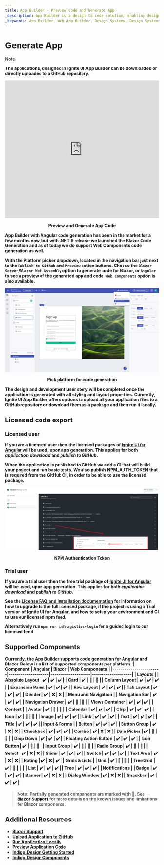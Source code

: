 ```yaml
---
title: App Builder - Preview Code and Generate App
_description: App Builder is a design to code solution, enabling design and development teams to quickly and easily design and build real web applications.
_keywords: App Builder, Web App Builder, Design Systems, Design Systems UX, UI kit, Sketch, Ignite UI for Angular, Sketch to Angular, Angular, Angular Design System, Export code from Sketch, Design Kits for Angular, Sketch UI kits
---
```

# Generate App

> [!NOTE]
><b>The applications, designed in Ignite UI App Builder can be downloaded or directly uploaded to a GitHub repository. 

<section class="video-container">
    <div>
        <div class="video-container__item">
            <iframe width="100%" height="450" src="https://www.youtube.com/embed/zxT-nIXKn7I" frameborder="0" allowfullscreen></iframe>
        </div>
        <p style="text-align:center">Preview and Generate App Code</p>
    </div>
</section>

App Builder with Angular code generation has been in the market for a few months now, but with .NET 6 release we launched the Blazor Code Generation and as of today we do support Web Components code generation as well.

With the Platform picker dropdown, located in the navigation bar just next to the `Publish to Github` and `Preview` action buttons. Choose the `Blazor Server`/`Blazor Web Assembly` option to generate code for Blazor, or `Angular` to see a preview of the generated app and code. `Web Components` option is also available.

<img class="box-shadow" src="../images/generate-code.png" />
<p style="text-align:center;">Pick platform for code generation</p>

The design and development user story will be completed once the application is generated with all styling and layout properties. Currently, Ignite UI App Builder offers options to upload all your application files to a GitHub repository or download them as a package and then run it locally.


## Licensed code export

### Licensed user
If you are a **licensed user** then the licensed packages of [Ignite UI for Angular](https://www.infragistics.com/products/ignite-ui-angular) will be used, upon app generation. This applies for both _application download_ and _publish to GitHub_. 

When the application is published to GitHub we add a CI that will build your project and run basic tests. We also publish NPM_AUTH_TOKEN that is required from the GitHub CI, in order to be able to use the licensed package.

<img class="box-shadow" src="../images/licensed-ci-npm-token.png" />
<p style="text-align:center;">NPM Authentication Token</p>

### Trial user
If you are a **trial user** then the free trial package of [Ignite UI for Angular](https://www.infragistics.com/products/ignite-ui-angular) will be used, upon app generation. This applies for both _application download_ and _publish to GitHub_.

See the [License FAQ and Installation documentation](https://www.infragistics.com/products/ignite-ui-angular/angular/components/general/ignite-ui-licensing) for information on how to upgrade to the full licensed package, if the project is using a Trial version of Ignite UI for Angular, and how to setup your environment and CI to use our licensed npm feed.

Alternatively run `npm run infragistics-login` for a guided login to our licensed feed.

## Supported Components

Currently, the App Builder supports code generation for Angular and Blazor. Below is a list of supported components per platform:
| Component              | Angular            | Blazor             | Web Components     |
|------------------------|--------------------|--------------------|--------------------|
| **Layouts**                                                                           |
| Absolute Layout        | :heavy_check_mark: | :heavy_check_mark: | :heavy_check_mark: |
| Card                   | :heavy_check_mark: | :construction:     | :construction:     |
| Column Layout          | :heavy_check_mark: | :heavy_check_mark: | :heavy_check_mark: |
| Expansion Panel        | :heavy_check_mark: | :heavy_check_mark: | :heavy_check_mark: |
| Row Layout             | :heavy_check_mark: | :heavy_check_mark: | :heavy_check_mark: |
| Tab Layout             | :heavy_check_mark: | :heavy_check_mark: | :heavy_check_mark: |
| Divider                | :heavy_check_mark: | :x:                | :x:                |
| **Menu and Navigation**                                                               |
| Navigation Bar         | :heavy_check_mark: | :heavy_check_mark: | :heavy_check_mark: |
| Navigation Drawer      | :heavy_check_mark: | :construction:     | :construction:     |
| Views Container        | :heavy_check_mark: | :heavy_check_mark: | :heavy_check_mark: |
| **Content**                                                                           |
| Avatar                 | :heavy_check_mark: | :construction:     | :construction:     |
| Calendar               | :heavy_check_mark: | :heavy_check_mark: | :heavy_check_mark: |
| Chip                   | :heavy_check_mark: | :heavy_check_mark: | :heavy_check_mark: |
| Icon                   | :heavy_check_mark: | :construction:     | :construction:     |
| Image                  | :heavy_check_mark: | :heavy_check_mark: | :heavy_check_mark: |
| Link                   | :heavy_check_mark: | :heavy_check_mark: | :heavy_check_mark: |
| Text                   | :heavy_check_mark: | :heavy_check_mark: | :heavy_check_mark: |
| Title                  | :heavy_check_mark: | :heavy_check_mark: | :heavy_check_mark: |
| **Input & Forms**                                                                     |
| Button                 | :heavy_check_mark: | :heavy_check_mark: | :heavy_check_mark: |
| Button Group           | :heavy_check_mark: | :x:                | :x:                |
| Checkbox               | :heavy_check_mark: | :heavy_check_mark: | :heavy_check_mark: |
| Combo                  | :heavy_check_mark: | :x:                | :x:                |
| Date Picker            | :heavy_check_mark: | :construction:     | :construction:     |
| Drop Down              | :heavy_check_mark: | :heavy_check_mark: | :heavy_check_mark: |
| Floating Action Button | :heavy_check_mark: | :heavy_check_mark: | :heavy_check_mark: |
| Icon Button            | :heavy_check_mark: | :construction:     | :construction:     |
| Input Group            | :heavy_check_mark: | :construction:     | :construction:     |
| Radio Group            | :heavy_check_mark: | :construction:     | :construction:     |
| Select                 | :heavy_check_mark: | :x:                | :x:                |
| Slider                 | :heavy_check_mark: | :heavy_check_mark: | :heavy_check_mark: |
| Switch                 | :heavy_check_mark: | :heavy_check_mark: | :heavy_check_mark: |
| Text Area              | :heavy_check_mark: | :x:                | :x:                |
| Rating                 | :heavy_check_mark: | :x:                | :heavy_check_mark: |
| **Grids & Lists**                                                                     |
| Grid                   | :heavy_check_mark: | :construction:     | :construction:     |
| Tree Grid              | :heavy_check_mark: | :construction:     | :construction:     |
| List                   | :heavy_check_mark: | :heavy_check_mark: | :heavy_check_mark: |
| Tree                   | :heavy_check_mark: | :heavy_check_mark: | :heavy_check_mark: |
| **Notifications**                                                                     |
| Badge                  | :heavy_check_mark: | :heavy_check_mark: | :heavy_check_mark: |
| Banner                 | :heavy_check_mark: | :x:                | :x:                |
| Dialog Window          | :heavy_check_mark: | :x:                | :x:                |
| Snackbar               | :heavy_check_mark: | :heavy_check_mark: | :heavy_check_mark: |

> Note: Partially generated components are marked with :construction:. See [Blazor Support](../blazor-support.md#known-issues-and-limitations) for more details on the known issues and limitations for Blazor components.

## Additional Resources

<div class="divider--half"></div>

* [Blazor Support](../blazor-support.md)
* [Upload Application to GitHub](upload-application-to-github.md)
* [Run Application Locally](run-application-locally.md)
* [Preview Application Code](../preview-code.md)
* [Indigo.Design Getting Started](https://www.infragistics.com/products/indigo-design/help/getting-started)
* [Indigo.Design Components](https://www.infragistics.com/products/indigo-design/help/components/components-overview)
